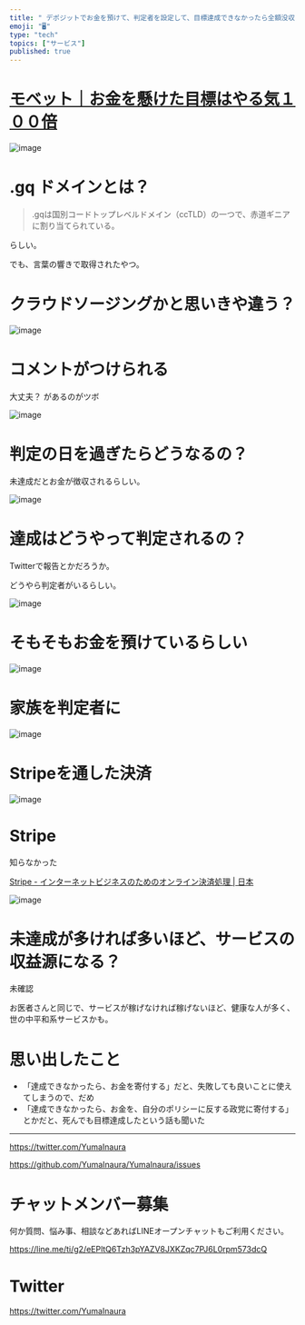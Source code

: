 ```yaml
---
title: " デポジットでお金を預けて、判定者を設定して、目標達成できなかったら全額没収！ ( @nodenodenode1 on Twitter ) "
emoji: "🖥"
type: "tech"
topics: ["サービス"]
published: true
---
```



# [モベット｜お金を懸けた目標はやる気１００倍](https://www.mobet.gq/)

![image](https://user-images.githubusercontent.com/13635059/51376591-0b25c580-1b4c-11e9-8fdc-0ef3f7ed539e.png)

# .gq ドメインとは？

>.gqは国別コードトップレベルドメイン（ccTLD）の一つで、赤道ギニアに割り当てられている。

らしい。

でも、言葉の響きで取得されたやつ。

# クラウドソージングかと思いきや違う？

![image](https://user-images.githubusercontent.com/13635059/51376628-209aef80-1b4c-11e9-93ff-1fa8b4b776dc.png)

# コメントがつけられる

大丈夫？ があるのがツボ

![image](https://user-images.githubusercontent.com/13635059/51376653-2f81a200-1b4c-11e9-9f69-b96ef49c96cd.png)

# 判定の日を過ぎたらどうなるの？

未達成だとお金が徴収されるらしい。

![image](https://user-images.githubusercontent.com/13635059/51376701-4b854380-1b4c-11e9-8068-545bcc29a1e2.png)

# 達成はどうやって判定されるの？

Twitterで報告とかだろうか。

どうやら判定者がいるらしい。

![image](https://user-images.githubusercontent.com/13635059/51376725-62c43100-1b4c-11e9-982a-eff7c2f02a9c.png)

# そもそもお金を預けているらしい

![image](https://user-images.githubusercontent.com/13635059/51376745-6e175c80-1b4c-11e9-89e6-2caf081fd684.png)

# 家族を判定者に

![image](https://user-images.githubusercontent.com/13635059/51376767-7a9bb500-1b4c-11e9-8f24-81bde86899f9.png)

# Stripeを通した決済

![image](https://user-images.githubusercontent.com/13635059/51376779-84bdb380-1b4c-11e9-9187-a6eefac6f677.png)

# Stripe

知らなかった

[Stripe - インターネットビジネスのためのオンライン決済処理 | 日本](https://stripe.com/jp)

![image](https://user-images.githubusercontent.com/13635059/51376796-8dae8500-1b4c-11e9-99fe-eb069a66033a.png)

# 未達成が多ければ多いほど、サービスの収益源になる？

未確認

お医者さんと同じで、サービスが稼げなければ稼げないほど、健康な人が多く、世の中平和系サービスかも。

# 思い出したこと

- 「達成できなかったら、お金を寄付する」だと、失敗しても良いことに使えてしまうので、だめ
- 「達成できなかったら、お金を、自分のポリシーに反する政党に寄付する」とかだと、死んでも目標達成したという話も聞いた

---

https://twitter.com/YumaInaura

https://github.com/YumaInaura/YumaInaura/issues








<!-- Update From Qiita API -->

# チャットメンバー募集


何か質問、悩み事、相談などあればLINEオープンチャットもご利用ください。

https://line.me/ti/g2/eEPltQ6Tzh3pYAZV8JXKZqc7PJ6L0rpm573dcQ





# Twitter


https://twitter.com/YumaInaura


<!-- Update From Qiita API -->


